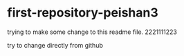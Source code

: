 # first-repository-peishan3
trying to make some change to this readme file.
2221111223

try to change directly from github
